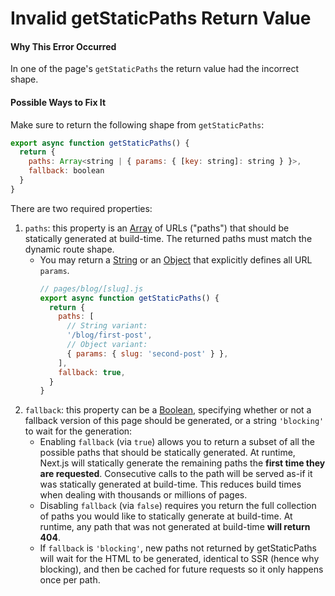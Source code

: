 # Invalid getStaticPaths Return Value

#### Why This Error Occurred

In one of the page's `getStaticPaths` the return value had the incorrect shape.

#### Possible Ways to Fix It

Make sure to return the following shape from `getStaticPaths`:

```js
export async function getStaticPaths() {
  return {
    paths: Array<string | { params: { [key: string]: string } }>,
    fallback: boolean
  }
}
```

There are two required properties:

1. `paths`: this property is an [Array](https://developer.mozilla.org/en-US/docs/Web/JavaScript/Reference/Global_Objects/Array) of URLs ("paths") that should be statically generated at build-time. The returned paths must match the dynamic route shape.
   - You may return a [String](https://developer.mozilla.org/en-US/docs/Web/JavaScript/Reference/Global_Objects/String) or an [Object](https://developer.mozilla.org/en-US/docs/Web/JavaScript/Reference/Global_Objects/Object) that explicitly defines all URL `params`.
     ```js
     // pages/blog/[slug].js
     export async function getStaticPaths() {
       return {
         paths: [
           // String variant:
           '/blog/first-post',
           // Object variant:
           { params: { slug: 'second-post' } },
         ],
         fallback: true,
       }
     }
     ```
1. `fallback`: this property can be a [Boolean](https://developer.mozilla.org/en-US/docs/Web/JavaScript/Reference/Global_Objects/Boolean), specifying whether or not a fallback version of this page should be generated, or a string `'blocking'` to wait for the generation:
   - Enabling `fallback` (via `true`) allows you to return a subset of all the possible paths that should be statically generated. At runtime, Next.js will statically generate the remaining paths the **first time they are requested**. Consecutive calls to the path will be served as-if it was statically generated at build-time. This reduces build times when dealing with thousands or millions of pages.
   - Disabling `fallback` (via `false`) requires you return the full collection of paths you would like to statically generate at build-time. At runtime, any path that was not generated at build-time **will return 404**.
   - If `fallback` is `'blocking'`, new paths not returned by getStaticPaths will wait for the HTML to be generated, identical to SSR (hence why blocking), and then be cached for future requests so it only happens once per path.
